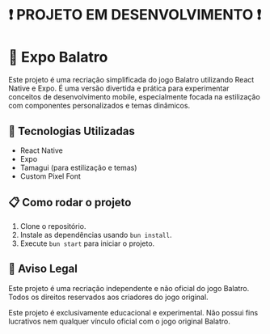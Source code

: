 # ❗ PROJETO EM DESENVOLVIMENTO ❗

# 🎴 Expo Balatro

Este projeto é uma recriação simplificada do jogo Balatro utilizando React Native e Expo. É uma versão divertida e prática para experimentar conceitos de desenvolvimento mobile, especialmente focada na estilização com componentes personalizados e temas dinâmicos.

## 🚀 Tecnologias Utilizadas

-   React Native
-   Expo
-   Tamagui (para estilização e temas)
-   Custom Pixel Font

## 📋 Como rodar o projeto

1. Clone o repositório.
2. Instale as dependências usando `bun install`.
3. Execute `bun start` para iniciar o projeto.

## 📌 Aviso Legal

Este projeto é uma recriação independente e não oficial do jogo Balatro. Todos os direitos reservados aos criadores do jogo original.

Este projeto é exclusivamente educacional e experimental. Não possui fins lucrativos nem qualquer vínculo oficial com o jogo original Balatro.
